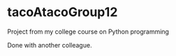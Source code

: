 # tacoAtacoGroup12
Project from my college course on Python programming

Done with another colleague.
